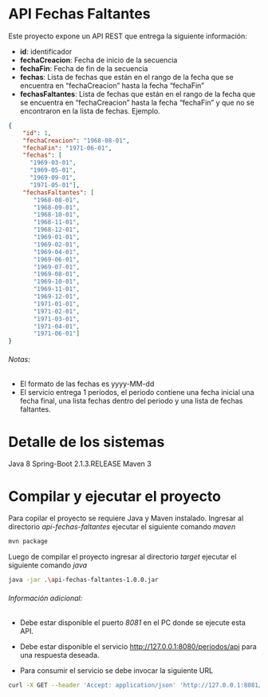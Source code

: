 # API Fechas Faltantes

Este proyecto expone un API REST que entrega la siguiente información:

- **id**: identificador
- **fechaCreacion**: Fecha de inicio de la secuencia
- **fechaFin**: Fecha de fin de la secuencia
- **fechas**: Lista de fechas que están en el rango de la fecha que se encuentra en “fechaCreacion” hasta la fecha “fechaFin”
- **fechasFaltantes**: Lista de fechas que están en el rango de la fecha que se encuentra en “fechaCreacion” hasta la fecha “fechaFin” y que no se encontraron en la lista de fechas.
Ejemplo.
```json
{
    "id": 1,
    "fechaCreacion": "1968-08-01",
    "fechaFin": "1971-06-01",
    "fechas": [
      "1969-03-01",
      "1969-05-01",
      "1969-09-01",
      "1971-05-01"],
    "fechasFaltantes": [
       "1968-08-01",
       "1968-09-01",
       "1968-10-01",
       "1968-11-01",
       "1968-12-01",
       "1969-01-01",
       "1969-02-01",
       "1969-04-01",
       "1969-06-01",
       "1969-07-01",
       "1969-08-01",
       "1969-10-01",
       "1969-11-01",
       "1969-12-01",
       "1971-01-01",
       "1971-02-01",
       "1971-03-01",
       "1971-04-01",
       "1971-06-01"]
}
```
###### Notas:
- El formato de las fechas es yyyy-MM-dd
- El servicio entrega 1 periodos, el periodo contiene una fecha inicial una fecha final, una lista fechas dentro del periodo y una lista de fechas faltantes.

# Detalle de los sistemas
Java 8
Spring-Boot 2.1.3.RELEASE
Maven 3


# Compilar y ejecutar el proyecto

Para copilar el proyecto se requiere Java y Maven instalado.
Ingresar al directorio *api-fechas-faltantes* ejecutar el siguiente comando *maven*

```bash
mvn package
```

Luego de compilar el proyecto ingresar al directorio *target* ejecutar el siguiente comando *java*

```bash
java -jar .\api-fechas-faltantes-1.0.0.jar
```
###### Información adicional:
- Debe estar disponible el puerto *8081* en el PC donde se ejecute esta API.

- Debe estar disponible el servicio http://127.0.0.1:8080/periodos/api para una respuesta deseada.

- Para consumir el servicio se debe invocar la siguiente URL

```bash
curl -X GET --header 'Accept: application/json' 'http://127.0.0.1:8081/periodofaltante/api'
```
